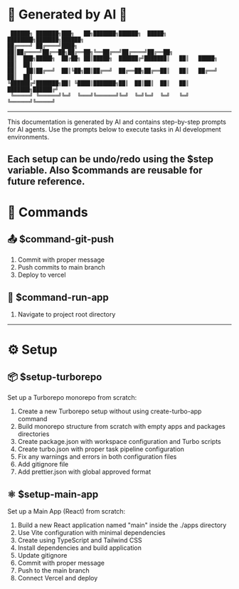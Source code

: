 # 🤖 Generated by AI 🤖

```
 ██████╗ ███████╗███╗   ██╗███████╗██████╗  █████╗ ████████╗███████╗██████╗ 
██╔════╝ ██╔════╝████╗  ██║██╔════╝██╔══██╗██╔══██╗╚══██╔══╝██╔════╝██╔══██╗
██║  ███╗█████╗  ██╔██╗ ██║█████╗  ██████╔╝███████║   ██║   █████╗  ██║  ██║
██║   ██║██╔══╝  ██║╚██╗██║██╔══╝  ██╔══██╗██╔══██║   ██║   ██╔══╝  ██║  ██║
╚██████╔╝███████╗██║ ╚████║███████╗██║  ██║██║  ██║   ██║   ███████╗██████╔╝
 ╚═════╝ ╚══════╝╚═╝  ╚═══╝╚══════╝╚═╝  ╚═╝╚═╝  ╚═╝   ╚═╝   ╚══════╝╚═════╝ 
```

---
This documentation is generated by AI and contains step-by-step prompts for AI agents.
Use the prompts below to execute tasks in AI development environments.

Each setup can be undo/redo using the $step variable.
Also $commands are reusable for future reference.
---

# 🔧 Commands

## 📤 $command-git-push

1. Commit with proper message
2. Push commits to main branch
3. Deploy to vercel

## 🚀 $command-run-app

1. Navigate to project root directory

---

# ⚙️ Setup

## 📦 $setup-turborepo

Set up a Turborepo monorepo from scratch:

1. Create a new Turborepo setup without using create-turbo-app command
2. Build monorepo structure from scratch with empty apps and packages directories
3. Create package.json with workspace configuration and Turbo scripts
4. Create turbo.json with proper task pipeline configuration
5. Fix any warnings and errors in both configuration files
6. Add gitignore file
7. Add prettier.json with global approved format

## ⚛️ $setup-main-app

Set up a Main App (React) from scratch:

1. Build a new React application named "main" inside the ./apps directory
2. Use Vite configuration with minimal dependencies
3. Create using TypeScript and Tailwind CSS
4. Install dependencies and build application
5. Update gitignore
6. Commit with proper message
7. Push to the main branch
8. Connect Vercel and deploy